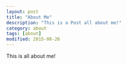 ```yaml
---
layout: post
title: "About Me"
description: "This is a Post all about me!"
category: about
tags: [about]
modified: 2015-08-26
---
```


This is all about me!